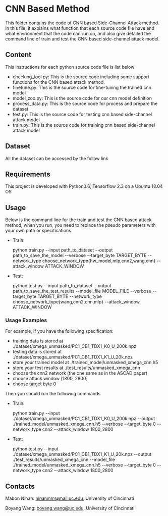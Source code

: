 
# CNN Based Method
This folder contains the code of CNN based Side-Channel Attack method. In this file, it explains what function that each source code file have and what envrionment that the code can run on, and also give detailed the command line of train and test the CNN based side-channel attack model.

## Content
This instructions for each python source code file is list below:
* checking\_tool.py: This is the source code including some support functions for the CNN based attack method.
* finetune.py: This is the source code for fine-tuning the trained cnn model
* model\_zoo.py: This is the source code for our cnn model definition
* process\_data.py: This is the source code for process and prepare the dataset
* test.py: This is the source code for testing cnn based side-channel attack model
* train.py: This is the source code for training cnn based side-channel attack model

## Dataset
All the dataset can be accessed by the follow link
<wait to be add when the dataset is released>

## Requirements
This project is developed with Python3.6, Tensorflow 2.3 on a Ubuntu 18.04 OS

## Usage
Below is the command line for the train and test the CNN based attack method, when you run, you need to replace the pseudo parameters with your own path or specifications
* Train:

    python train.py --input path_to_dataset --output path_to_save_the_model
                    --verbose --target_byte TARGET_BYTE
                    --network_type choose_network_type{hw_model,mlp,cnn2,wang,cnn}
                    --attack_window ATTACK_WINDOW

* Test:

    python test.py --input path_to_dataset --output path_to_save_the_test_results
                   --model_file MODEL_FILE --verbose --target_byte TARGET_BYTE
                   --network_type choose_network_type{wang,cnn2,cnn,mlp}
                   --attack_window ATTACK_WINDOW

### Usage Examples
For example, if you have the following specification:
* training data is stored at ./dataset/xmega\_unmasked/PC1\_CB1\_TDX1\_K0\_U\_200k.npz
* testing data is stored at ./dataset/xmega\_unmasked/PC1\_CB1\_TDX1\_K1\_U\_20k.npz
* store your trained model at ./trained\_model/unmasked\_xmega\_cnn.h5
* store your test results at ./test\_results/unmasked\_xmega\_cnn
* choose the cnn2 network (the one same as in the ASCAD paper)
* choose attack window [1800, 2800]
* choose target byte 0

Then you should run the following commands

* Train:

    python train.py --input ./dataset/xmega\_unmasked/PC1\_CB1\_TDX1\_K0\_U\_200k.npz
                    --output ./trained\_model/unmasked\_xmega\_cnn.h5
                    --verbose
                    --target_byte 0
                    --network_type cnn2
                    --attack_window 1800\_2800

* Test:

    python test.py --input ./dataset/xmega\_unmasked/PC1\_CB1\_TDX1\_K1\_U\_20k.npz
                   --output ./test\_results/unmasked\_xmega\_cnn
                   --model_file ./trained\_model/unmasked\_xmega\_cnn.h5
                   --verbose
                   --target_byte 0
                   --network_type cnn2
                   --attack_window 1800\_2800


## Contacts
Mabon Ninan: ninanmm@mail.uc.edu, University of Cincinnati

Boyang Wang: boyang.wang@uc.edu, University of Cincinnati
